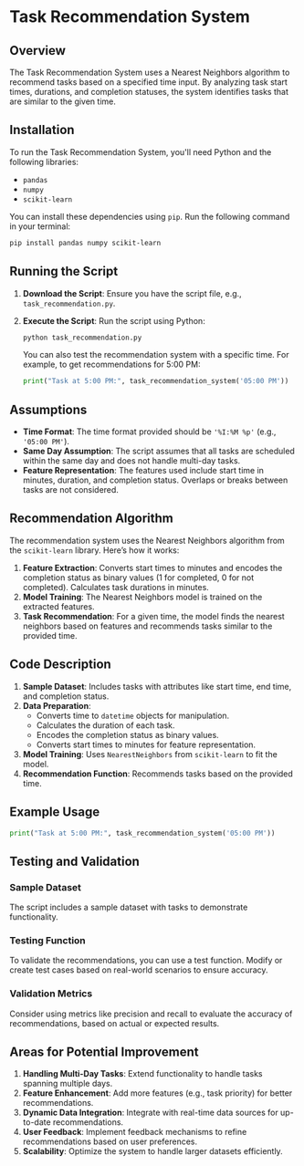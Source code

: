 # Task Recommendation System

## Overview

The Task Recommendation System uses a Nearest Neighbors algorithm to recommend tasks based on a specified time input. By analyzing task start times, durations, and completion statuses, the system identifies tasks that are similar to the given time.

## Installation

To run the Task Recommendation System, you'll need Python and the following libraries:

- `pandas`
- `numpy`
- `scikit-learn`

You can install these dependencies using `pip`. Run the following command in your terminal:

```bash
pip install pandas numpy scikit-learn
```

## Running the Script

1. **Download the Script**: Ensure you have the script file, e.g., `task_recommendation.py`.

2. **Execute the Script**: Run the script using Python:

   ```bash
   python task_recommendation.py
   ```

   You can also test the recommendation system with a specific time. For example, to get recommendations for 5:00 PM:

   ```python
   print("Task at 5:00 PM:", task_recommendation_system('05:00 PM'))
   ```

## Assumptions

- **Time Format**: The time format provided should be `'%I:%M %p'` (e.g., `'05:00 PM'`).
- **Same Day Assumption**: The script assumes that all tasks are scheduled within the same day and does not handle multi-day tasks.
- **Feature Representation**: The features used include start time in minutes, duration, and completion status. Overlaps or breaks between tasks are not considered.

## Recommendation Algorithm

The recommendation system uses the Nearest Neighbors algorithm from the `scikit-learn` library. Here’s how it works:

1. **Feature Extraction**: Converts start times to minutes and encodes the completion status as binary values (1 for completed, 0 for not completed). Calculates task durations in minutes.
2. **Model Training**: The Nearest Neighbors model is trained on the extracted features.
3. **Task Recommendation**: For a given time, the model finds the nearest neighbors based on features and recommends tasks similar to the provided time.

## Code Description

1. **Sample Dataset**: Includes tasks with attributes like start time, end time, and completion status.
2. **Data Preparation**: 
   - Converts time to `datetime` objects for manipulation.
   - Calculates the duration of each task.
   - Encodes the completion status as binary values.
   - Converts start times to minutes for feature representation.
3. **Model Training**: Uses `NearestNeighbors` from `scikit-learn` to fit the model.
4. **Recommendation Function**: Recommends tasks based on the provided time.

## Example Usage

```python
print("Task at 5:00 PM:", task_recommendation_system('05:00 PM'))
```

## Testing and Validation

### Sample Dataset

The script includes a sample dataset with tasks to demonstrate functionality.

### Testing Function

To validate the recommendations, you can use a test function. Modify or create test cases based on real-world scenarios to ensure accuracy.

### Validation Metrics

Consider using metrics like precision and recall to evaluate the accuracy of recommendations, based on actual or expected results.

## Areas for Potential Improvement

1. **Handling Multi-Day Tasks**: Extend functionality to handle tasks spanning multiple days.
2. **Feature Enhancement**: Add more features (e.g., task priority) for better recommendations.
3. **Dynamic Data Integration**: Integrate with real-time data sources for up-to-date recommendations.
4. **User Feedback**: Implement feedback mechanisms to refine recommendations based on user preferences.
5. **Scalability**: Optimize the system to handle larger datasets efficiently.

